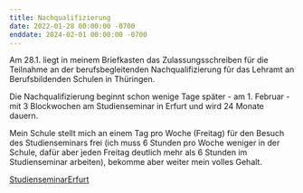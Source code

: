 ```yaml
---
title: Nachqualifizierung
date: 2022-01-28 00:00:00 -0700
enddate: 2024-02-01 00:00:00 -0700
---
```


Am 28.1. liegt in meinem Briefkasten das Zulassungsschreiben für die Teilnahme an der berufsbegleitenden Nachqualifizierung für das Lehramt an Berufsbildenden Schulen in Thüringen.

Die Nachqualifizierung beginnt schon wenige Tage später - am 1. Februar - mit 3 Blockwochen am Studienseminar in Erfurt und wird 24 Monate dauern. 

Mein Schule stellt mich an einem Tag pro Woche (Freitag) für den Besuch des Studienseminars frei (ich muss 6 Stunden pro Woche weniger in der Schule, dafür aber jeden Freitag deutlich mehr als 6 Stunden im Studienseminar arbeiten), bekomme aber weiter mein volles Gehalt.

[StudienseminarErfurt](https://www.schulportal-thueringen.de/web/guest/seminare/overview?tspi=76144)

